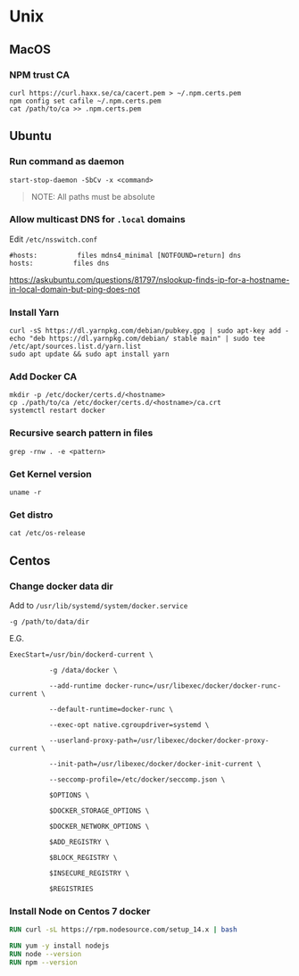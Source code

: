 # Unix

## MacOS

### NPM trust CA

```shell
curl https://curl.haxx.se/ca/cacert.pem > ~/.npm.certs.pem
npm config set cafile ~/.npm.certs.pem
cat /path/to/ca >> .npm.certs.pem
```

## Ubuntu

### Run command as daemon

```shell
start-stop-daemon -SbCv -x <command>
```

> NOTE: All paths must be absolute 

### Allow multicast DNS for `.local` domains

Edit `/etc/nsswitch.conf`

```
#hosts:          files mdns4_minimal [NOTFOUND=return] dns
hosts:          files dns
```

https://askubuntu.com/questions/81797/nslookup-finds-ip-for-a-hostname-in-local-domain-but-ping-does-not

### Install Yarn

```shell
curl -sS https://dl.yarnpkg.com/debian/pubkey.gpg | sudo apt-key add -
echo "deb https://dl.yarnpkg.com/debian/ stable main" | sudo tee /etc/apt/sources.list.d/yarn.list
sudo apt update && sudo apt install yarn
```

### Add Docker CA

```shell
mkdir -p /etc/docker/certs.d/<hostname>
cp ./path/to/ca /etc/docker/certs.d/<hostname>/ca.crt 
systemctl restart docker
```

### Recursive search pattern in files 

```shell
grep -rnw . -e <pattern>
```

### Get Kernel version

```shell
uname -r
```

### Get distro

```shell
cat /etc/os-release
```

## Centos

### Change docker data dir

Add to `/usr/lib/systemd/system/docker.service`

```shell
-g /path/to/data/dir
```

E.G.

```shell
ExecStart=/usr/bin/dockerd-current \

          -g /data/docker \

          --add-runtime docker-runc=/usr/libexec/docker/docker-runc-current \

          --default-runtime=docker-runc \

          --exec-opt native.cgroupdriver=systemd \

          --userland-proxy-path=/usr/libexec/docker/docker-proxy-current \

          --init-path=/usr/libexec/docker/docker-init-current \

          --seccomp-profile=/etc/docker/seccomp.json \

          $OPTIONS \

          $DOCKER_STORAGE_OPTIONS \

          $DOCKER_NETWORK_OPTIONS \

          $ADD_REGISTRY \

          $BLOCK_REGISTRY \

          $INSECURE_REGISTRY \

          $REGISTRIES
```

### Install Node on Centos 7 docker

```dockerfile
RUN curl -sL https://rpm.nodesource.com/setup_14.x | bash

RUN yum -y install nodejs
RUN node --version
RUN npm --version
```